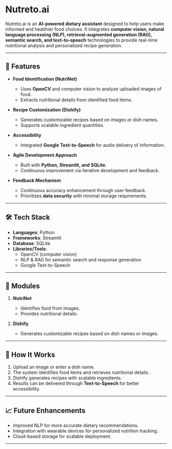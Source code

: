 # Nutreto.ai  

Nutreto.ai is an **AI-powered dietary assistant** designed to help users make informed and healthier food choices. It integrates **computer vision, natural language processing (NLP), retrieval-augmented generation (RAG), semantic search, and text-to-speech** technologies to provide real-time nutritional analysis and personalized recipe generation.  

---

## 🚀 Features  

- **Food Identification (NutriNet)**  
  - Uses **OpenCV** and computer vision to analyze uploaded images of food.  
  - Extracts nutritional details from identified food items.  

- **Recipe Customization (Dishify)**  
  - Generates customizable recipes based on images or dish names.  
  - Supports scalable ingredient quantities.  

- **Accessibility**  
  - Integrated **Google Text-to-Speech** for audio delivery of information.  

- **Agile Development Approach**  
  - Built with **Python, Streamlit, and SQLite**.  
  - Continuous improvement via iterative development and feedback.  

- **Feedback Mechanism**  
  - Continuous accuracy enhancement through user feedback.  
  - Prioritizes **data security** with minimal storage requirements.  

---

## 🛠️ Tech Stack  

- **Languages**: Python  
- **Frameworks**: Streamlit  
- **Database**: SQLite  
- **Libraries/Tools**:  
  - OpenCV (computer vision)  
  - NLP & RAG for semantic search and response generation  
  - Google Text-to-Speech  

---

## 📂 Modules  

1. **NutriNet**  
   - Identifies food from images.  
   - Provides nutritional details.  

2. **Dishify**  
   - Generates customizable recipes based on dish names or images.  

---

## 📌 How It Works  

1. Upload an image or enter a dish name.  
2. The system identifies food items and retrieves nutritional details.  
3. Dishify generates recipes with scalable ingredients.  
4. Results can be delivered through **Text-to-Speech** for better accessibility.  

---

## 📈 Future Enhancements  

- Improved NLP for more accurate dietary recommendations.  
- Integration with wearable devices for personalized nutrition tracking.  
- Cloud-based storage for scalable deployment.  

---


